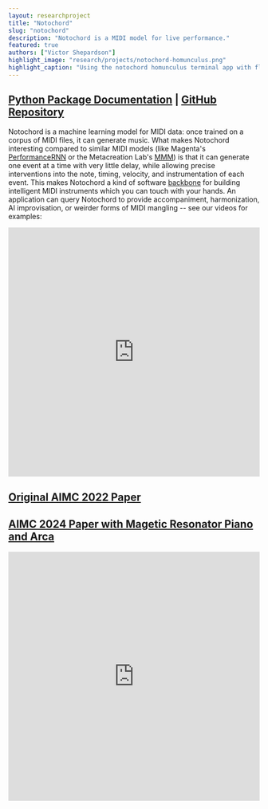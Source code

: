 ```yaml
---
layout: researchproject
title: "Notochord"
slug: "notochord"
description: "Notochord is a MIDI model for live performance."
featured: true
authors: ["Victor Shepardson"]
highlight_image: "research/projects/notochord-homunculus.png"
highlight_caption: "Using the notochord homunculus terminal app with fluidsynth."
---
```


<script>
  import CaptionedImage from "../../components/Images/CaptionedImage.svelte"
</script>

## <a href="https://intelligent-instruments-lab.github.io/notochord/" title="documentation">Python Package Documentation</a>  |  <a href="https://github.com/Intelligent-Instruments-Lab/notochord" title="repo">GitHub Repository</a>

Notochord is a machine learning model for MIDI data: once trained on a corpus of MIDI files, it can generate music. 
What makes Notochord interesting compared to similar MIDI models 
(like Magenta's <a href="https://magenta.tensorflow.org/performance-rnn" title="PerformanceRNN">PerformanceRNN</a> 
or the Metacreation Lab's <a href="https://jeffreyjohnens.github.io/MMM/" title="MMM">MMM</a>) 
is that it can generate one event at a time with very little delay, while allowing precise interventions into the note, timing, velocity, and instrumentation of each event. 
This makes Notochord a kind of software <a href="https://en.wikipedia.org/wiki/Notochord" title="wiki">backbone</a> for building intelligent MIDI instruments which you can touch with your hands. An application can query Notochord to provide accompaniment, harmonization, AI improvisation, or weirder forms of MIDI mangling -- see our videos for examples:


<iframe width="100%" height="500" src="https://www.youtube.com/embed/u1ntK2Qg8vo" title="YouTube video player" frameborder="0" allow="accelerometer; clipboard-write; encrypted-media; gyroscope; picture-in-picture" allowfullscreen></iframe>
<!-- homunculus demo ICMC -->

## <a href="https://zenodo.org/record/7088404" title="paper">Original AIMC 2022 Paper</a>

## <a href="https://aimc2024.pubpub.org/pub/0lh6s86c/release/1" title="paper">AIMC 2024 Paper with Magetic Resonator Piano and Arca</a>


<!-- <figure> -->
<iframe width="100%" height="500" src="https://www.youtube.com/embed/mkBKAyudL0A" title="YouTube video player" frameborder="0" allow="accelerometer; clipboard-write; encrypted-media; gyroscope; picture-in-picture" allowfullscreen></iframe>
<!-- <figcaption>AIMC 2022 video presentation</figcaption> -->
<!-- </figure> -->

<CaptionedImage
  src="research/projects/notochord-diagram.png"
  alt="A block diagram describing the Notochord model architecture."
  caption="Architecture of the Notochord model (from the paper)."/>



<!-- <CaptionedImage
  src="research/projects/notochord-action.jpg"
  alt="A screenshot of multiple code windows and video capture of a hand playing on a MIDI controller."
  caption="Using notochord with a MIDI controller and SuperCollider"/> -->

